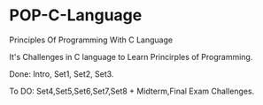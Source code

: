 # POP-C-Language
Principles Of Programming With C Language

It's Challenges in C language to Learn Princirples of Programming.

Done: Intro, Set1, Set2, Set3.

To DO: Set4,Set5,Set6,Set7,Set8 + Midterm,Final Exam Challenges.
